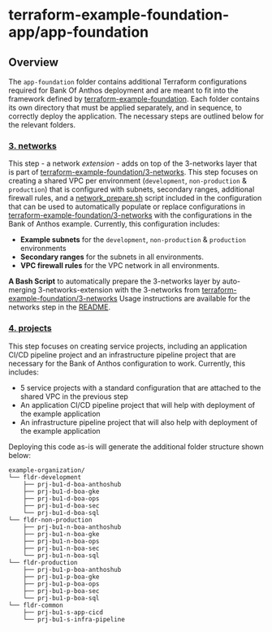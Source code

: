 # terraform-example-foundation-app/app-foundation

## Overview
The `app-foundation` folder contains additional Terraform configurations required for Bank Of Anthos deployment and are meant to fit into the framework defined by [terraform-example-foundation](https://github.com/terraform-google-modules/terraform-example-foundation). Each folder contains its own directory that must be applied separately, and in sequence, to correctly deploy the application. The necessary steps are outlined below for the relevant folders.

### [3. networks](./3-networks-extension/)

This step - a network *extension* - adds on top of the 3-networks layer that is part of [terraform-example-foundation/3-networks](https://github.com/terraform-google-modules/terraform-example-foundation/tree/master/3-networks).
This step focuses on creating a shared VPC per environment (`development`, `non-production` & `production`) that is configured with subnets, secondary ranges, additional firewall rules, and a [network_prepare.sh](https://github.com/GoogleCloudPlatform/terraform-example-foundation-app/blob/main/app-foundation/3-networks-extension/network_prepare.sh) script included in the configuration that can be used to automatically populate or replace configurations in [terraform-example-foundation/3-networks](https://github.com/terraform-google-modules/terraform-example-foundation/tree/master/3-networks) with the configurations in the Bank of Anthos example.
Currently, this configuration includes:

- **Example subnets** for the `development`, `non-production` & `production` environments
- **Secondary ranges** for the subnets in all environments.
- **VPC firewall rules** for the VPC network in all environments.

**A Bash Script** to automatically prepare the 3-networks layer by auto-merging 3-networks-extension with the 3-networks from [terraform-example-foundation/3-networks](https://github.com/terraform-google-modules/terraform-example-foundation/tree/master/3-networks)
Usage instructions are available for the networks step in the [README](./3-networks-extension/README.md).

### [4. projects](./4-projects/)

This step focuses on creating service projects, including an application CI/CD pipeline project and an infrastructure pipeline project that are necessary for the Bank of Anthos configuration to work. Currently, this includes:

- 5 service projects with a standard configuration that are attached to the shared VPC in the previous step
- An application CI/CD pipeline project that will help with deployment of the example application
- An infrastructure pipeline project that will also help with deployment of the example application

Deploying this code as-is will generate the additional folder structure shown below:

```
example-organization/
└── fldr-development
    ├── prj-bu1-d-boa-anthoshub
    ├── prj-bu1-d-boa-gke
    ├── prj-bu1-d-boa-ops
    ├── prj-bu1-d-boa-sec
    └── prj-bu1-d-boa-sql
└── fldr-non-production
    ├── prj-bu1-n-boa-anthoshub
    ├── prj-bu1-n-boa-gke
    ├── prj-bu1-n-boa-ops
    ├── prj-bu1-n-boa-sec
    └── prj-bu1-n-boa-sql
└── fldr-production
    ├── prj-bu1-p-boa-anthoshub
    ├── prj-bu1-p-boa-gke
    ├── prj-bu1-p-boa-ops
    ├── prj-bu1-p-boa-sec
    └── prj-bu1-p-boa-sql
└── fldr-common
    ├── prj-bu1-s-app-cicd
    └── prj-bu1-s-infra-pipeline
```
